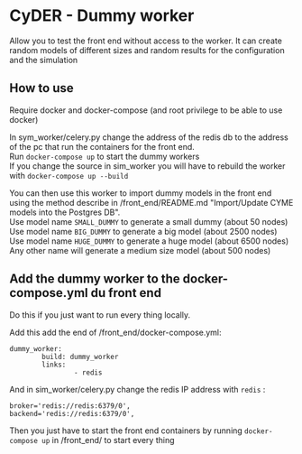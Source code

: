 CyDER - Dummy worker
======

Allow you to test the front end without access to the worker.
It can create random models of different sizes and random results for the configuration and the simulation

How to use
---------

Require docker and docker-compose (and root privilege to be able to use docker)

In sym_worker/celery.py change the address of the redis db to the address of the pc that run the containers for the front end.  
Run `docker-compose up` to start the dummy workers  
If you change the source in sim_worker you will have to rebuild the worker with `docker-compose up --build`

You can then use this worker to import dummy models in the front end using the method describe in /front_end/README.md "Import/Update CYME models into the Postgres DB".  
Use model name `SMALL_DUMMY` to generate a small dummy (about 50 nodes)  
Use model name `BIG_DUMMY` to generate a big model (about 2500 nodes)  
Use model name `HUGE_DUMMY` to generate a huge model (about 6500 nodes)  
Any other name will generate a medium size model (about 500 nodes)

Add the dummy worker to the docker-compose.yml du front end
-----------------

Do this if you just want to run every thing locally.

Add this add the end of /front_end/docker-compose.yml:
```
dummy_worker:
        build: dummy_worker
        links:
                - redis
```
And in sim_worker/celery.py change the redis IP address with `redis` :
```
broker='redis://redis:6379/0',
backend='redis://redis:6379/0',
```

Then you just have to start the front end containers by running `docker-compose up` in /front_end/ to start every thing
